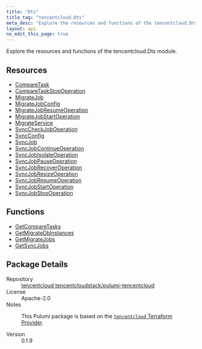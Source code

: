 ```yaml
---
title: "Dts"
title_tag: "tencentcloud.Dts"
meta_desc: "Explore the resources and functions of the tencentcloud.Dts module."
layout: api
no_edit_this_page: true
---
```


<!-- WARNING: this file was generated by Pulumi Docs Generator. -->
<!-- Do not edit by hand unless you're certain you know what you are doing! -->

Explore the resources and functions of the tencentcloud.Dts module.

<h2 id="resources">Resources</h2>
<ul class="api">
    <li><a href="comparetask/" title="CompareTask"><span class="api-symbol api-symbol--resource"></span>CompareTask</a></li>
    <li><a href="comparetaskstopoperation/" title="CompareTaskStopOperation"><span class="api-symbol api-symbol--resource"></span>CompareTaskStopOperation</a></li>
    <li><a href="migratejob/" title="MigrateJob"><span class="api-symbol api-symbol--resource"></span>MigrateJob</a></li>
    <li><a href="migratejobconfig/" title="MigrateJobConfig"><span class="api-symbol api-symbol--resource"></span>MigrateJobConfig</a></li>
    <li><a href="migratejobresumeoperation/" title="MigrateJobResumeOperation"><span class="api-symbol api-symbol--resource"></span>MigrateJobResumeOperation</a></li>
    <li><a href="migratejobstartoperation/" title="MigrateJobStartOperation"><span class="api-symbol api-symbol--resource"></span>MigrateJobStartOperation</a></li>
    <li><a href="migrateservice/" title="MigrateService"><span class="api-symbol api-symbol--resource"></span>MigrateService</a></li>
    <li><a href="synccheckjoboperation/" title="SyncCheckJobOperation"><span class="api-symbol api-symbol--resource"></span>SyncCheckJobOperation</a></li>
    <li><a href="syncconfig/" title="SyncConfig"><span class="api-symbol api-symbol--resource"></span>SyncConfig</a></li>
    <li><a href="syncjob/" title="SyncJob"><span class="api-symbol api-symbol--resource"></span>SyncJob</a></li>
    <li><a href="syncjobcontinueoperation/" title="SyncJobContinueOperation"><span class="api-symbol api-symbol--resource"></span>SyncJobContinueOperation</a></li>
    <li><a href="syncjobisolateoperation/" title="SyncJobIsolateOperation"><span class="api-symbol api-symbol--resource"></span>SyncJobIsolateOperation</a></li>
    <li><a href="syncjobpauseoperation/" title="SyncJobPauseOperation"><span class="api-symbol api-symbol--resource"></span>SyncJobPauseOperation</a></li>
    <li><a href="syncjobrecoveroperation/" title="SyncJobRecoverOperation"><span class="api-symbol api-symbol--resource"></span>SyncJobRecoverOperation</a></li>
    <li><a href="syncjobresizeoperation/" title="SyncJobResizeOperation"><span class="api-symbol api-symbol--resource"></span>SyncJobResizeOperation</a></li>
    <li><a href="syncjobresumeoperation/" title="SyncJobResumeOperation"><span class="api-symbol api-symbol--resource"></span>SyncJobResumeOperation</a></li>
    <li><a href="syncjobstartoperation/" title="SyncJobStartOperation"><span class="api-symbol api-symbol--resource"></span>SyncJobStartOperation</a></li>
    <li><a href="syncjobstopoperation/" title="SyncJobStopOperation"><span class="api-symbol api-symbol--resource"></span>SyncJobStopOperation</a></li>
</ul>

<h2 id="functions">Functions</h2>
<ul class="api">
    <li><a href="getcomparetasks/" title="GetCompareTasks"><span class="api-symbol api-symbol--function"></span>GetCompareTasks</a></li>
    <li><a href="getmigratedbinstances/" title="GetMigrateDbInstances"><span class="api-symbol api-symbol--function"></span>GetMigrateDbInstances</a></li>
    <li><a href="getmigratejobs/" title="GetMigrateJobs"><span class="api-symbol api-symbol--function"></span>GetMigrateJobs</a></li>
    <li><a href="getsyncjobs/" title="GetSyncJobs"><span class="api-symbol api-symbol--function"></span>GetSyncJobs</a></li>
</ul>

<h2 id="package-details">Package Details</h2>
<dl class="package-details">
	<dt>Repository</dt>
	<dd><a href="https://github.com/tencentcloudstack/pulumi-tencentcloud">tencentcloud tencentcloudstack/pulumi-tencentcloud</a></dd>
	<dt>License</dt>
	<dd>Apache-2.0</dd>
	<dt>Notes</dt>
	<dd><p>This Pulumi package is based on the <a href="https://github.com/tencentcloudstack/terraform-provider-tencentcloud"><code>tencentcloud</code> Terraform Provider</a>.</p>
</dd>
	<dt>Version</dt>
	<dd>0.1.9</dd>
</dl>

